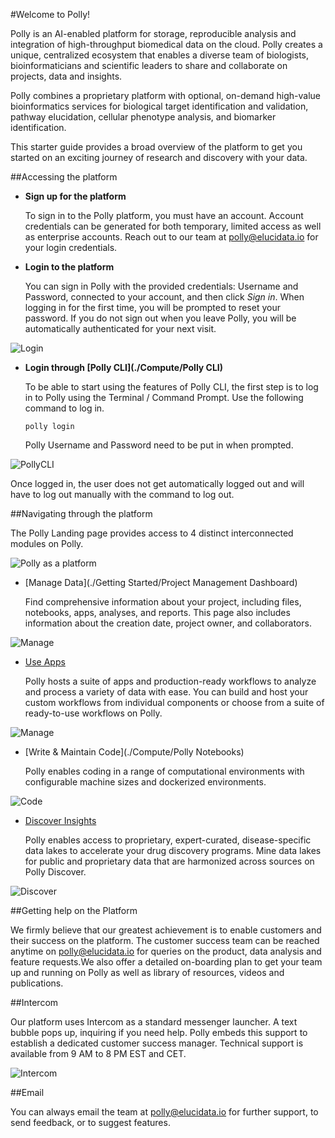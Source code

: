 #Welcome to Polly!

Polly is an AI-enabled platform for storage, reproducible analysis and integration of high-throughput biomedical data on the cloud. Polly creates a unique, centralized ecosystem that enables a diverse team of biologists, bioinformaticians and scientific leaders to share and collaborate on projects, data and insights.

Polly combines a proprietary platform with optional, on-demand high-value bioinformatics services for biological target identification and validation, pathway elucidation, cellular phenotype analysis, and biomarker identification.

This starter guide provides a broad overview of the platform to get you started on an exciting journey of research and discovery with your data.

##Accessing the platform

*   **Sign up for the platform**

    To sign in to the Polly platform, you must have an account. Account credentials can be generated for both temporary, limited access as well as enterprise accounts. Reach out to our team at [polly@elucidata.io](mailto:polly@elucidata.io) for your login credentials.

*   **Login to the platform**

    You can sign in Polly with the provided credentials: Username and Password, connected to your account, and then click *Sign in*. When logging in for the first time, you will be prompted to reset your password. If you do not sign out when you leave Polly, you will be automatically authenticated for your next visit.

![Login](./img/Introduction/Login.png)

*   **Login through [Polly CLI](./Compute/Polly CLI)**

    To be able to start using the features of Polly CLI, the first step is to log in to Polly using the Terminal / Command Prompt. Use the following command to log in.

    <pre><code>polly login</code></pre>

    Polly Username and Password need to be put in when prompted.

![PollyCLI](./img/Introduction/PollyCLI.png) <!-- <center>**Figure 5.** Sample metadata mapping file</center> -->

Once logged in, the user does not get automatically logged out and will have to log out manually with the command to log out.

##Navigating through the platform

The Polly Landing page provides access to 4 distinct interconnected modules on Polly.

![Polly as a platform](./img/Introduction/Capture.png) <!-- <center>**Figure 5.** Sample metadata mapping file</center> -->

*   [Manage Data](./Getting Started/Project Management Dashboard)

    Find comprehensive information about your project, including files, notebooks, apps, analyses, and reports. This page also includes information about the creation date, project owner, and collaborators.

![Manage](./img/Introduction/Manage1.png) <!-- <center>**Figure 5.** Sample metadata mapping file</center> -->

*   [Use Apps](./Apps/Introduction)

     Polly hosts a suite of apps and production-ready workflows to analyze and process a variety of data with ease. You can build and host your custom workflows from individual components or choose from a suite of ready-to-use workflows on Polly.

![Manage](./img/Introduction/Manage2.png) <!-- <center>**Figure 5.** Sample metadata mapping file</center> -->

*   [Write & Maintain Code](./Compute/Polly Notebooks)

    Polly enables coding in a range of computational environments with configurable machine sizes and dockerized environments. 

![Code](./img/Introduction/code.png) <!-- <center>**Figure 5.** Sample metadata mapping file</center> -->

*   [Discover Insights](./Discover)

    Polly enables access to proprietary, expert-curated, disease-specific data lakes to accelerate your drug discovery programs. Mine data lakes for public and proprietary data that are harmonized across sources on  Polly Discover. 

![Discover](./img/Introduction/Discover.png) <!-- <center>**Figure 5.** Sample metadata mapping file</center> -->

##Getting help on the Platform

We firmly believe that our greatest achievement is to enable customers and their success on the platform. The customer success team can be reached anytime on [polly@elucidata.io](mailto:polly@elucidata.io) for queries on the product, data analysis and feature requests.We  also offer a detailed on-boarding plan to get your team up and running on Polly as well as library of resources, videos and publications.

##Intercom

Our platform uses Intercom as a standard messenger launcher. A text bubble pops up, inquiring if you need help. Polly embeds this support to establish a dedicated customer success manager. Technical support is available from 9 AM to 8 PM EST and CET.

![Intercom](./img/Introduction/Intercom.png) <!-- <center>**Figure 5.** Sample metadata mapping file</center> -->

##Email

You can always email the team at [polly@elucidata.io](mailto:polly@elucidata.io) for further support, to send feedback, or to suggest features.